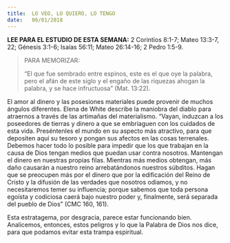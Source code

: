 ```yaml
---
title:  LO VEO, LO QUIERO, LO TENGO
date:   06/01/2018
---
```


**LEE PARA EL ESTUDIO DE ESTA SEMANA:** 2 Corintios 8:1-7; Mateo 13:3-7, 22; Génesis 3:1-6; Isaías 56:11; Mateo 26:14-16; 2 Pedro 1:5-9.

><p>PARA MEMORIZAR:</p>
>“El que fue sembrado entre espinos, este es el que oye la palabra, pero el afán de este siglo y el engaño de las riquezas ahogan la palabra, y se hace infructuosa” (Mat. 13:22).

El amor al dinero y las posesiones materiales puede provenir de muchos ángulos diferentes. Elena de White describe la maniobra del diablo para atraernos a través de las artimañas del materialismo. “Vayan, induzcan a los poseedores de tierras y dinero a que se embriaguen con los cuidados de esta vida. Preséntenles el mundo en su aspecto más atractivo, para que depositen aquí su tesoro y pongan sus afectos en las cosas terrenales. Debemos hacer todo lo posible para impedir que los que trabajan en la causa de Dios tengan medios que puedan usar contra nosotros. Mantengan el dinero en nuestras propias filas. Mientras más medios obtengan, más daño causarán a nuestro reino arrebatándonos nuestros súbditos. Hagan que se preocupen más por el dinero que por la edificación del Reino de Cristo y la difusión de las verdades que nosotros odiamos, y no necesitaremos temer su influencia; porque sabemos que toda persona egoísta y codiciosa caerá bajo nuestro poder y, finalmente, será separada del pueblo de Dios” (CMC 160, 161). 

Esta estratagema, por desgracia, parece estar funcionando bien. Analicemos, entonces, estos peligros y lo que la Palabra de Dios nos dice, para que podamos evitar esta trampa espiritual. 